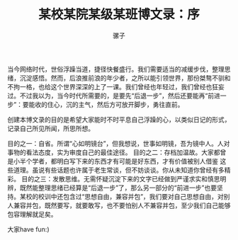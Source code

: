 ﻿---
title: 某校某院某级某班博文录：序
author: 骡子
layout: post
tags:
  - 序言
---

当今网络时代，世俗浮躁当道，捷径快餐盛行。我们需要适当的减缓步伐，整理思绪，沉淀感悟。然而，后浪推前浪的年少者，之所以能引领世界，那份桀骜不驯和不拘一格，也给这个世界深深的上了一课。我们曾经也年轻过，我们曾经也狂妄过。不过我以为，当今时代所需要的，是要先“后退一步”，然后还要能再“前进一步”：要能收的住心，沉的主气，然后方可放开脚步，勇往直前。

创建本博文录的目的是希望大家能时不时平息自己浮躁的心，以类似日记的形式，记录自己所见所闻，所思所想。

目的之一：自省。所谓“心如明镜台”，但我想说，世事如明镜，吾为镜中人。人对事物的看法态度，实为审度自己的最佳途径。
目的之二：存档加温故。大家都曾是小半个学者，都明白写下来的东西才有可能是好东西，才有价值被别人借鉴 这些道理。虽说有些话题也许属于老生常谈，但不妨谈谈。你从未知道你曾经有多精彩。
目的之三：发散思维。无需怀疑沉淀下来的文字已经做到严谨求实和慎思明辨，既然能整理思绪已经算是“后退一步”了，那么另一部分的“前进一步”也要坚持。某校的校训中还包含过“思想自由，兼容并包”，我们要对自己思想自由，对别人兼容并包，既然要写，就要敢写，也不要怕别人不兼容并包，至少我们自己能够包容理解就足矣。

大家have fun:)
